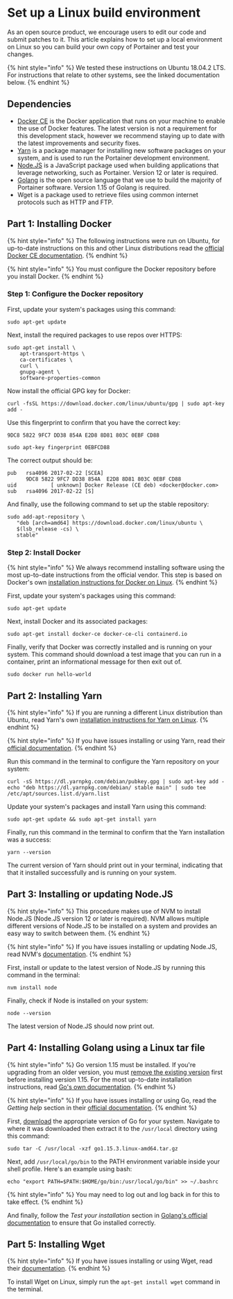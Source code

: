 # Set up a Linux build environment

As an open source product, we encourage users to edit our code and submit patches to it. This article explains how to set up a local environment on Linux so you can build your own copy of Portainer and test your changes.

{% hint style="info" %}
We tested these instructions on Ubuntu 18.04.2 LTS. For instructions that relate to other systems, see the linked documentation below.
{% endhint %}

## Dependencies

* [Docker CE](https://docs.docker.com/install/) is the Docker application that runs on your machine to enable the use of Docker features. The latest version is not a requirement for this development stack, however we recommend staying up to date with the latest improvements and security fixes.
* ​[Yarn](https://yarnpkg.com/en/docs/install#mac-stable) is a package manager for installing new software packages on your system, and is used to run the Portainer development environment.
* [Node.JS](https://nodejs.org/en/download/) is a JavaScript package used when building applications that leverage networking, such as Portainer. Version 12 or later is required.
* [Golang](https://golang.org/dl/) is the open source language that we use to build the majority of Portainer software. Version 1.15 of Golang is required.
* Wget is a package used to retrieve files using common internet protocols such as HTTP and FTP.

## Part 1: Installing Docker

{% hint style="info" %}
The following instructions were run on Ubuntu, for up-to-date instructions on this and other Linux distributions read the [official Docker CE documentation](https://docs.docker.com/install/).
{% endhint %}

{% hint style="info" %}
You must configure the Docker repository before you install Docker.
{% endhint %}

### Step 1: Configure the Docker repository

First, update your system's packages using this command:

```
sudo apt-get update
```

Next, install the required packages to use repos over HTTPS:

```
sudo apt-get install \
    apt-transport-https \
    ca-certificates \
    curl \
    gnupg-agent \
    software-properties-common
```

Now install the official GPG key for Docker:

```
curl -fsSL https://download.docker.com/linux/ubuntu/gpg | sudo apt-key add -
```

Use this fingerprint to confirm that you have the correct key:

`9DC8 5822 9FC7 DD38 854A E2D8 8D81 803C 0EBF CD88`

```
sudo apt-key fingerprint 0EBFCD88
```

The correct output should be:

```
pub   rsa4096 2017-02-22 [SCEA]
      9DC8 5822 9FC7 DD38 854A  E2D8 8D81 803C 0EBF CD88
uid           [ unknown] Docker Release (CE deb) <docker@docker.com>
sub   rsa4096 2017-02-22 [S]
```

And finally, use the following command to set up the stable repository:

```
sudo add-apt-repository \
   "deb [arch=amd64] https://download.docker.com/linux/ubuntu \
   $(lsb_release -cs) \
   stable"
```

### Step 2: Install Docker

{% hint style="info" %}
We always recommend installing software using the most up-to-date instructions from the official vendor. This step is based on Docker's own [installation instructions for Docker on Linux](https://docs.docker.com/install/).
{% endhint %}

First, update your system's packages using this command:

```
sudo apt-get update
```

Next, install Docker and its associated packages:

```
sudo apt-get install docker-ce docker-ce-cli containerd.io
```

Finally, verify that Docker was correctly installed and is running on your system. This command should download a test image that you can run in a container, print an informational message for then exit out of.

```
sudo docker run hello-world
```

## Part 2: Installing Yarn

{% hint style="info" %}
If you are running a different Linux distribution than Ubuntu, read Yarn's own [installation instructions for Yarn on Linux](https://yarnpkg.com/en/docs/install).
{% endhint %}

{% hint style="info" %}
If you have issues installing or using Yarn, read their [official documentation](https://yarnpkg.com/en/docs/install#mac-stable).
{% endhint %}

Run this command in the terminal to configure the Yarn repository on your system:

```
curl -sS https://dl.yarnpkg.com/debian/pubkey.gpg | sudo apt-key add -
echo "deb https://dl.yarnpkg.com/debian/ stable main" | sudo tee /etc/apt/sources.list.d/yarn.list
```

Update your system's packages and install Yarn using this command:

```
sudo apt-get update && sudo apt-get install yarn
```

Finally, run this command in the terminal to confirm that the Yarn installation was a success:

```
yarn --version
```

The current version of Yarn should print out in your terminal, indicating that that it installed successfully and is running on your system.

## Part 3: Installing or updating Node.JS

{% hint style="info" %}
This procedure makes use of NVM to install Node.JS (Node.JS version 12 or later is required). NVM allows multiple different versions of Node.JS to be installed on a system and provides an easy way to switch between them.
{% endhint %}

{% hint style="info" %}
If you have issues installing or updating Node.JS, read NVM's [documentation](https://github.com/creationix/nvm).
{% endhint %}

First, install or update to the latest version of Node.JS by running this command in the terminal:

```
nvm install node
```

Finally, check if Node is installed on your system:

```
node --version
```

The latest version of Node.JS should now print out.

## Part 4: Installing Golang using a Linux tar file

{% hint style="info" %}
Go version 1.15 must be installed. If you're upgrading from an older version, you must [remove the existing version](https://golang.org/doc/install#uninstall) first before installing version 1.15. For the most up-to-date installation instructions, read [Go's own documentation](https://golang.org/doc/install#install).
{% endhint %}

{% hint style="info" %}
If you have issues installing or using Go, read the _Getting help_ section in their [official documentation](https://golang.org/doc/install#help).
{% endhint %}

First, [download](https://golang.org/dl/) the appropriate version of Go for your system. Navigate to where it was downloaded then extract it to the `/usr/local` directory using this command:

```
sudo tar -C /usr/local -xzf go1.15.3.linux-amd64.tar.gz
```

Next, add `/usr/local/go/bin` to the PATH environment variable inside your shell profile. Here's an example using bash:

```
echo "export PATH=$PATH:$HOME/go/bin:/usr/local/go/bin" >> ~/.bashrc
```

{% hint style="info" %}
You may need to log out and log back in for this to take effect.
{% endhint %}

And finally, follow the _Test your installation_ section in [Golang's official documentation](https://golang.org/doc/code.html#Testing) to ensure that Go installed correctly.

## Part 5: Installing Wget

{% hint style="info" %}
If you have issues installing or using Wget, read their [documentation](https://www.gnu.org/software/wget/manual/).
{% endhint %}

To install Wget on Linux, simply run the `apt-get install wget` command in the terminal.
